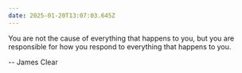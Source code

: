 ```yaml
---
date: 2025-01-20T13:07:03.645Z
---
```


You are not the cause of everything that happens to you, but you are responsible for how you respond to everything that happens to you.

-- James Clear